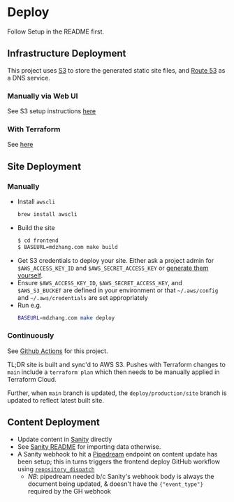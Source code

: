 # Deploy

Follow Setup in the README first.

## Infrastructure Deployment

This project uses [S3](https://aws.amazon.com/s3/) to store the generated static site files, and [Route 53](https://aws.amazon.com/route53/) as a DNS service.

### Manually via Web UI

See S3 setup instructions [here](http://docs.aws.amazon.com/AmazonS3/latest/dev/website-hosting-custom-domain-walkthrough.html)

### With Terraform

See [here](terraform/README.md)

## Site Deployment

### Manually

- Install `awscli`
  ```sh
  brew install awscli
  ```
- Build the site
  ```sh
  $ cd frontend
  $ BASEURL=mdzhang.com make build
  ```
- Get S3 credentials to deploy your site. Either ask a project admin for `$AWS_ACCESS_KEY_ID` and `$AWS_SECRET_ACCESS_KEY` or [generate them yourself](http://docs.aws.amazon.com/IAM/latest/UserGuide/id_credentials_access-keys.html#Using_CreateAccessKey).
- Ensure `$AWS_ACCESS_KEY_ID`, `$AWS_SECRET_ACCESS_KEY`, and `$AWS_S3_BUCKET` are defined in your environment or that `~/.aws/config` and `~/.aws/credentials` are set appropriately
- Run e.g.
  ```sh
  BASEURL=mdzhang.com make deploy
  ```

### Continuously

See [Github Actions](https://github.com/mdzhang/mdzhang.com/actions) for this project.

TL;DR site is built and sync'd to AWS S3. Pushes with Terraform changes to `main` include a `terraform plan` which then needs to be manually applied in Terraform Cloud.

Further, when `main` branch is updated, the `deploy/production/site` branch is updated to reflect latest built site.

## Content Deployment

- Update content in [Sanity](https://www.sanity.io/) directly
- See [Sanity README](./sanity-studio/README.md) for importing data otherwise.
- A Sanity webhook to hit a [Pipedream](https://pipedream.com/) endpoint on content update has been setup; this in turns triggers the frontend deploy GitHub workflow using [`repository_dispatch`](https://docs.github.com/en/rest/repos/repos?apiVersion=2022-11-28#create-a-repository-dispatch-event)
  - _NB_: pipedream needed b/c Sanity's webhook body is always the document being updated, & doesn't have the `{"event_type"}` required by the GH webhook
